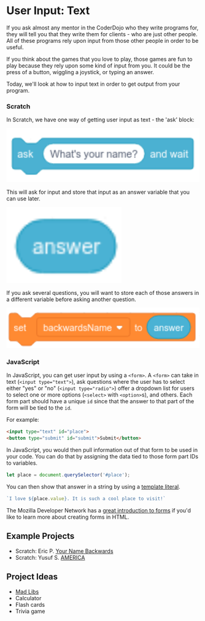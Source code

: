 # User Input: Text

If you ask almost any mentor in the CoderDojo who they write programs for, they will tell you that they write them for clients - who are just other people. All of these programs rely upon input from those other people in order to be useful.

If you think about the games that you love to play, those games are fun to play because they rely upon some kind of input from you. It could be the press of a button, wiggling a joystick, or typing an answer.

Today, we'll look at how to input text in order to get output from your program.

### Scratch

In Scratch, we have one way of getting user input as text - the 'ask' block:

<img src="images/input-text/ask.png" width="640px" alt="A Scratch 'ask' block" />

This will ask for input and store that input as an answer variable that you can use later.

<img src="images/input-text/answer.png" width="300px" alt="A Scratch 'answer' block" />

If you ask several questions, you will want to store each of those answers in a different variable before asking another question.

<img src="images/input-text/save-answer.png" width="640px" alt="A Scratch 'set variable to' block to set the 'backwardsName' variable to the answer from the text input" />

### JavaScript

In JavaScript, you can get user input by using a `<form>`. A `<form>` can take in text (`<input type="text">`), ask questions where the user has to select either "yes" or "no" (`<input type="radio">`) offer a dropdown list for users to select one or more options (`<select>` with `<option>`s), and others. Each form part should have a unique `id` since that the answer to that part of the form will be tied to the `id`.

For example:

```html
<input type="text" id="place">
<button type="submit" id="submit">Submit</button>
```

In JavaScript, you would then pull information out of that form to be used in your code. You can do that by assigning the data tied to those form part IDs to variables.

```javascript
let place = document.querySelector('#place');
```

You can then show that answer in a string by using a [template literal](https://developer.mozilla.org/en-US/docs/Web/JavaScript/Reference/Template_literals).

```javascript
`I love ${place.value}. It is such a cool place to visit!`
```

The Mozilla Developer Network has a [great introduction to forms](https://developer.mozilla.org/en-US/docs/Learn/HTML/Forms) if you'd like to learn more about creating forms in HTML.

## Example Projects

- Scratch: Eric P. [Your Name Backwards](https://scratch.mit.edu/projects/238779843/)
- Scratch: Yusuf S. [AMERICA](https://scratch.mit.edu/projects/168370618/)

## Project Ideas

- [Mad Libs](https://en.wikipedia.org/wiki/Mad_Libs)
- Calculator
- Flash cards
- Trivia game